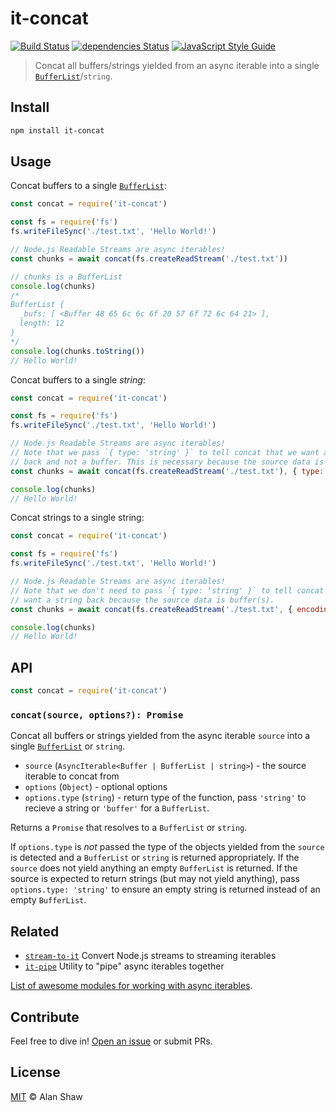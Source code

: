 # it-concat

[![Build Status](https://travis-ci.org/alanshaw/it-concat.svg?branch=master)](https://travis-ci.org/alanshaw/it-concat)
[![dependencies Status](https://status.david-dm.org/gh/alanshaw/it-concat.svg)](https://david-dm.org/alanshaw/it-concat)
[![JavaScript Style Guide](https://img.shields.io/badge/code_style-standard-brightgreen.svg)](https://standardjs.com)

> Concat all buffers/strings yielded from an async iterable into a single [`BufferList`](https://www.npmjs.com/package/bl)/`string`.

## Install

```sh
npm install it-concat
```

## Usage

Concat buffers to a single [`BufferList`](https://www.npmjs.com/package/bl):

```js
const concat = require('it-concat')

const fs = require('fs')
fs.writeFileSync('./test.txt', 'Hello World!')

// Node.js Readable Streams are async iterables!
const chunks = await concat(fs.createReadStream('./test.txt'))

// chunks is a BufferList
console.log(chunks)
/*
BufferList {
  _bufs: [ <Buffer 48 65 6c 6c 6f 20 57 6f 72 6c 64 21> ],
  length: 12
}
*/
console.log(chunks.toString())
// Hello World!
```

Concat buffers to a single _string_:

```js
const concat = require('it-concat')

const fs = require('fs')
fs.writeFileSync('./test.txt', 'Hello World!')

// Node.js Readable Streams are async iterables!
// Note that we pass `{ type: 'string' }` to tell concat that we want a string
// back and not a buffer. This is necessary because the source data is buffer(s).
const chunks = await concat(fs.createReadStream('./test.txt'), { type: 'string' })

console.log(chunks)
// Hello World!
```

Concat strings to a single string:

```js
const concat = require('it-concat')

const fs = require('fs')
fs.writeFileSync('./test.txt', 'Hello World!')

// Node.js Readable Streams are async iterables!
// Note that we don't need to pass `{ type: 'string' }` to tell concat that we
// want a string back because the source data is buffer(s).
const chunks = await concat(fs.createReadStream('./test.txt', { encoding: 'utf8' }))

console.log(chunks)
// Hello World!
```

## API

```js
const concat = require('it-concat')
```

### `concat(source, options?): Promise`

Concat all buffers or strings yielded from the async iterable `source` into a single [`BufferList`](https://www.npmjs.com/package/bl) or `string`.

* `source` (`AsyncIterable<Buffer | BufferList | string>`) - the source iterable to concat from
* `options` (`Object`) - optional options
* `options.type` (`string`) - return type of the function, pass `'string'` to recieve a string or `'buffer'` for a `BufferList`.

Returns a `Promise` that resolves to a `BufferList` or `string`.

If `options.type` is _not_ passed the type of the objects yielded from the `source` is detected and a `BufferList` or `string` is returned appropriately. If the `source` does not yield anything an empty `BufferList` is returned. If the source is expected to return strings (but may not yield anything), pass `options.type: 'string'` to ensure an empty string is returned instead of an empty `BufferList`.

## Related

* [`stream-to-it`](https://www.npmjs.com/package/stream-to-it) Convert Node.js streams to streaming iterables
* [`it-pipe`](https://www.npmjs.com/package/it-pipe) Utility to "pipe" async iterables together

[List of awesome modules for working with async iterables](https://github.com/alanshaw/it-awesome).

## Contribute

Feel free to dive in! [Open an issue](https://github.com/alanshaw/it-concat/issues/new) or submit PRs.

## License

[MIT](LICENSE) © Alan Shaw
